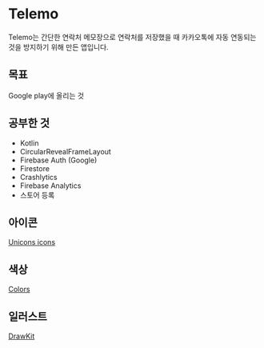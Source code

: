 # Telemo

Telemo는 간단한 연락처 메모장으로 연락처를 저장했을 때 카카오톡에 자동 연동되는 것을 방지하기 위해 만든 앱입니다.

## 목표
Google play에 올리는 것

## 공부한 것
- Kotlin
- CircularRevealFrameLayout
- Firebase Auth (Google)
- Firestore
- Crashlytics
- Firebase Analytics
- 스토어 등록

## 아이콘
[Unicons icons](https://iconscout.com/unicons)

## 색상
[Colors](http://clrs.cc/)

## 일러스트
[DrawKit](https://www.drawkit.io/)

